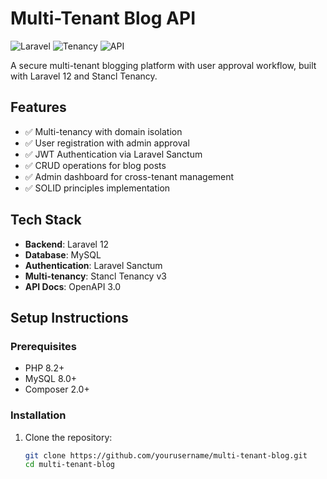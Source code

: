 # Multi-Tenant Blog API

![Laravel](https://img.shields.io/badge/Laravel-12.x-red)
![Tenancy](https://img.shields.io/badge/Stancl_Tenancy-3.x-blue)
![API](https://img.shields.io/badge/API-RESTful-green)

A secure multi-tenant blogging platform with user approval workflow, built with Laravel 12 and Stancl Tenancy.

## Features

- ✅ Multi-tenancy with domain isolation
- ✅ User registration with admin approval
- ✅ JWT Authentication via Laravel Sanctum
- ✅ CRUD operations for blog posts
- ✅ Admin dashboard for cross-tenant management
- ✅ SOLID principles implementation

## Tech Stack

- **Backend**: Laravel 12
- **Database**: MySQL
- **Authentication**: Laravel Sanctum
- **Multi-tenancy**: Stancl Tenancy v3
- **API Docs**: OpenAPI 3.0

## Setup Instructions

### Prerequisites
- PHP 8.2+
- MySQL 8.0+
- Composer 2.0+

### Installation
1. Clone the repository:
   ```bash
   git clone https://github.com/yourusername/multi-tenant-blog.git
   cd multi-tenant-blog
